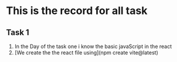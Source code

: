# This is the record for all task

## Task 1 
  1. In the Day of the task one i know the basic javaScript in the react 
  2. [We create the the react file using](npm create vite@latest) 